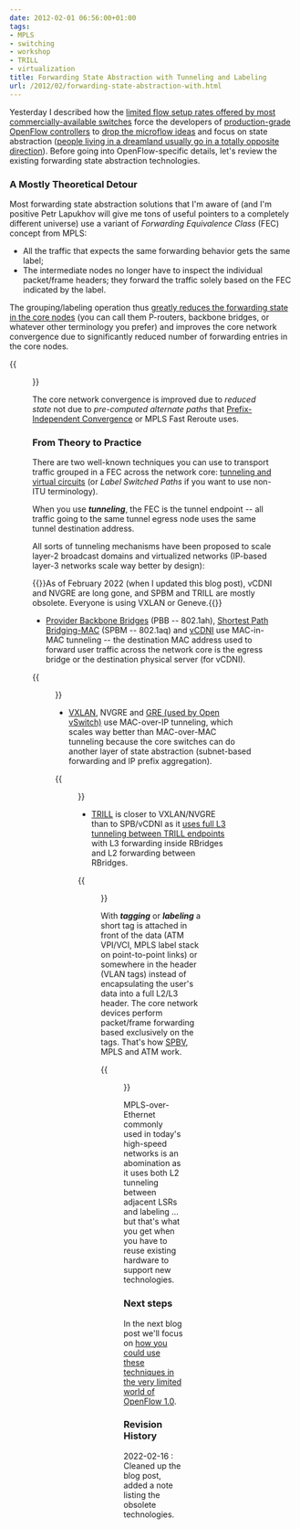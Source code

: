 ```yaml
---
date: 2012-02-01 06:56:00+01:00
tags:
- MPLS
- switching
- workshop
- TRILL
- virtualization
title: Forwarding State Abstraction with Tunneling and Labeling
url: /2012/02/forwarding-state-abstraction-with.html
---
```

Yesterday I described how the [limited flow setup rates offered by most commercially-available switches](/2012/01/fib-update-challenges-in-openflow.html) force the developers of [production-grade OpenFlow controllers](http://www.necam.com/pflow/) to [drop the microflow ideas](http://www.cmlab.csie.ntu.edu.tw/~kenneth/qing2011/paper/6.pdf) and focus on state abstraction ([people living in a dreamland usually go in a totally opposite direction](/2011/10/openflow-and-state-explosion.html)). Before going into OpenFlow-specific details, let's review the existing forwarding state abstraction technologies.
<!--more-->
### A Mostly Theoretical Detour

Most forwarding state abstraction solutions that I'm aware of (and I'm positive Petr Lapukhov will give me tons of useful pointers to a completely different universe) use a variant of *Forwarding Equivalence Class* (FEC) concept from MPLS:

-   All the traffic that expects the same forwarding behavior gets the same label;
-   The intermediate nodes no longer have to inspect the individual packet/frame headers; they forward the traffic solely based on the FEC indicated by the label.

The grouping/labeling operation thus [greatly reduces the forwarding state in the core nodes](/2012/01/bgp-free-service-provider-core-in.html) (you can call them P-routers, backbone bridges, or whatever other terminology you prefer) and improves the core network convergence due to significantly reduced number of forwarding entries in the core nodes.

{{<figure src="/2012/02/s1600-MPLS_Forwarding.png" caption="MPLS forwarding diagram from the [Enterprise MPLS/VPN Deployment webinar](http://www.ipspace.net/Enterprise_MPLS_VPN_Deployment)">}}

The core network convergence is improved due to *reduced state* not due to *pre-computed alternate paths* that [Prefix-Independent Convergence](/2012/01/prefix-independent-convergence-pic.html) or MPLS Fast Reroute uses.

### From Theory to Practice

There are two well-known techniques you can use to transport traffic grouped in a FEC across the network core: [tunneling and virtual circuits](/2011/10/mpls-is-not-tunneling.html) (or *Label Switched Paths* if you want to use non-ITU terminology).

When you use ***tunneling***, the FEC is the tunnel endpoint -- all traffic going to the same tunnel egress node uses the same tunnel destination address.

All sorts of tunneling mechanisms have been proposed to scale layer-2 broadcast domains and virtualized networks (IP-based layer-3 networks scale way better by design):

{{<note warn>}}As of February 2022 (when I updated this blog post), vCDNI and NVGRE are long gone, and SPBM and TRILL are mostly obsolete. Everyone is using VXLAN or Geneve.{{</note>}}

-   [Provider Backbone Bridges](http://en.wikipedia.org/wiki/IEEE_802.1ah-2008) (PBB -- 802.1ah), [Shortest Path Bridging-MAC](http://en.wikipedia.org/wiki/Shortest_Path_Bridging#Shortest_Path_Bridging-MAC_-_SPBM) (SPBM -- 802.1aq) and [vCDNI](/2011/04/vcloud-director-networking.html) use MAC-in-MAC tunneling -- the destination MAC address used to forward user traffic across the network core is the egress bridge or the destination physical server (for vCDNI).

{{<figure src="/2012/02/s1600-SPBM_Forwarding.png" caption="SPBM forwarding diagram from the [Data Center 3.0 for Networking Engineers](http://www.ipspace.net/Data_Center_3.0_for_Networking_Engineers) webinar">}}

-   [VXLAN](/2011/08/finally-mac-over-ip-based-vcloud.html), NVGRE and [GRE (used by Open vSwitch)](/2011/10/what-is-nicira-really-up-to.html) use MAC-over-IP tunneling, which scales way better than MAC-over-MAC tunneling because the core switches can do another layer of state abstraction (subnet-based forwarding and IP prefix aggregation).

{{<figure src="/2012/02/s1600-vXLAN-Typical-Architecture.png" caption="Typical VXLAN architecture - from the [Introduction to Virtual Networking](http://www.ipspace.net/Introduction_to_Virtualized_Networking) webinar">}}

-   [TRILL](http://en.wikipedia.org/wiki/TRILL) is closer to VXLAN/NVGRE than to SPB/vCDNI as it [uses full L3 tunneling between TRILL endpoints](/2010/08/trill-and-8021aq-are-like-apples-and.html) with L3 forwarding inside RBridges and L2 forwarding between RBridges.

{{<figure src="/2012/02/s1600-TRILL_Forwarding.png" caption="TRILL forwarding diagram from the [Data Center 3.0 for Networking Engineers](http://www.ipspace.net/Data_Center_3.0_for_Networking_Engineers) webinar">}}

With ***tagging*** or ***labeling*** a short tag is attached in front of the data (ATM VPI/VCI, MPLS label stack on point-to-point links) or somewhere in the header (VLAN tags) instead of encapsulating the user's data into a full L2/L3 header. The core network devices perform packet/frame forwarding based exclusively on the tags. That's how [SPBV](http://en.wikipedia.org/wiki/Shortest_Path_Bridging#Shortest_Path_Bridging-VID_-_SPBV), MPLS and ATM work.

{{<figure src="/2012/02/s1600-MPLS_Frame_Format.png" caption="MPLS-over-Ethernet frame format from the [Enterprise MPLS/VPN Deployment webinar](http://www.ipspace.net/Enterprise_MPLS_VPN_Deployment)">}}

MPLS-over-Ethernet commonly used in today's high-speed networks is an abomination as it uses both L2 tunneling between adjacent LSRs and labeling \... but that's what you get when you have to reuse existing hardware to support new technologies.

### Next steps

In the next blog post we'll focus on [how you could use these techniques in the very limited world of OpenFlow 1.0](/2012/02/virtual-circuits-in-openflow-10-world.html).

### Revision History

2022-02-16
: Cleaned up the blog post, added a note listing the obsolete technologies.

